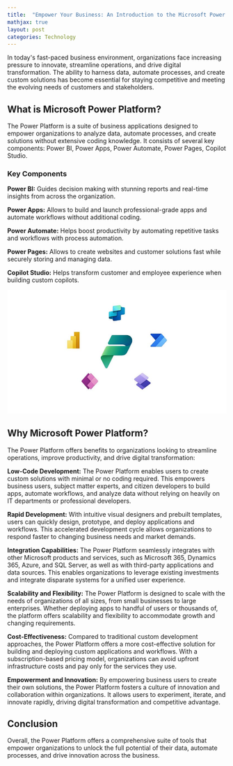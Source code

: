 ```yaml
---
title:  "Empower Your Business: An Introduction to the Microsoft Power Platform"
mathjax: true
layout: post
categories: Technology
---
```

In today's fast-paced business environment, organizations face increasing pressure to innovate, streamline operations, and drive digital transformation. The ability to harness data, automate processes, and create custom solutions has become essential for staying competitive and meeting the evolving needs of customers and stakeholders.

## What is Microsoft Power Platform?

The Power Platform is a suite of business applications designed to empower organizations to analyze data, automate processes, and create solutions without extensive coding knowledge. It consists of several key components: Power BI, Power Apps, Power Automate, Power Pages, Copilot Studio.

### Key Components

**Power BI:** Guides decision making with stunning reports and real-time insights from across the organization.

**Power Apps:** Allows to build and launch professional-grade apps and automate workflows without additional coding.

**Power Automate:** Helps boost productivity by automating repetitive tasks and workflows with process automation.

**Power Pages:** Allows to create websites and customer solutions fast while securely storing and managing data.

**Copilot Studio:** Helps transform customer and employee experience when building custom copilots.

![title](/assets/powerplatforms.jpg)

## Why Microsoft Power Platform?

The Power Platform offers benefits to organizations looking to streamline operations, improve productivity, and drive digital transformation:

**Low-Code Development:** The Power Platform enables users to create custom solutions with minimal or no coding required. This empowers business users, subject matter experts, and citizen developers to build apps, automate workflows, and analyze data without relying on heavily on IT departments or professional developers.

**Rapid Development:** With intuitive visual designers and prebuilt templates, users can quickly design, prototype, and deploy applications and workflows. This accelerated development cycle allows organizations to respond faster to changing business needs and market demands.

**Integration Capabilities:** The Power Platform seamlessly integrates with other Microsoft products and services, such as Microsoft 365, Dynamics 365, Azure, and SQL Server, as well as with third-party applications and data sources. This enables organizations to leverage existing investments and integrate disparate systems for a unified user experience.

**Scalability and Flexibility:** The Power Platform is designed to scale with the needs of organizations of all sizes, from small businesses to large enterprises. Whether deploying apps to handful of users or thousands of, the platform offers scalability and flexibility to accommodate growth and changing requirements.

**Cost-Effectiveness:** Compared to traditional custom development approaches, the Power Platform offers a more cost-effective solution for building and deploying custom applications and workflows. With a subscription-based pricing model, organizations can avoid upfront infrastructure costs and pay only for the services they use.

**Empowerment and Innovation:** By empowering business users to create their own solutions, the Power Platform fosters a culture of innovation and collaboration within organizations. It allows users to experiment, iterate, and innovate rapidly, driving digital transformation and competitive advantage.

## Conclusion

Overall, the Power Platform offers a comprehensive suite of tools that empower organizations to unlock the full potential of their data, automate processes, and drive innovation across the business.
